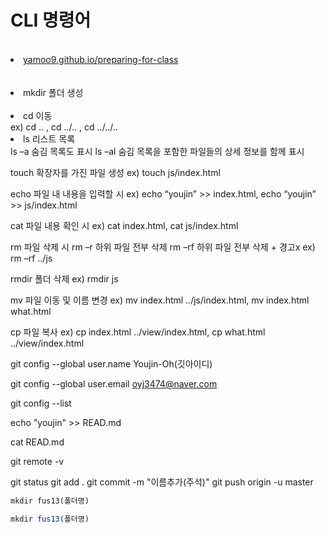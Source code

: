 # CLI 명령어

<br>
<u><li> yamoo9.github.io/preparing-for-class</li></u>
</br>

<br>
<li>mkdir 폴더 생성 </li>
</br>

<li>cd 이동</li>
ex) cd .. , cd ../.. , cd ../../..
  

<li>ls 리스트 목록</li>
ls –a 숨김 목록도 표시
ls –al 숨김 목록을 포함한 파일들의 상세 정보를 함께 표시

touch 확장자를 가진 파일 생성
ex) touch js/index.html

echo 파일 내 내용을 입력할 시
ex) echo “youjin” >> index.html, echo “youjin” >> js/index.html

cat 파일 내용 확인 시
ex) cat index.html, cat js/index.html

rm 파일 삭제 시
rm –r 하위 파일 전부 삭제
rm –rf 하위 파일 전부 삭제 + 경고x
ex) rm –rf ../js

rmdir 폴더 삭제
ex) rmdir js

mv 파일 이동 및 이름 변경
ex) mv index.html ../js/index.html, mv index.html what.html

cp 파일 복사
ex) cp index.html ../view/index.html, cp what.html ../view/index.html



git config --global user.name Youjin-Oh(깃아이디)

git config --global user.email oyj3474@naver.com  
  
git config --list  
  

echo "youjin" >> READ.md


cat READ.md

git remote -v


git status
git add .
git commit -m "이름추가(주석)"
git push origin -u master



``` md
mkdir fus13(폴더명)
```

``` js
mkdir fus13(폴더명)
```